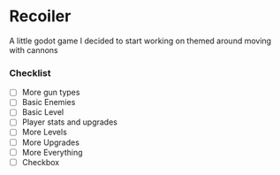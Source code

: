 # Recoiler
 A little godot game I decided to start working on themed around moving with cannons

### Checklist
- [ ] More gun types
- [ ] Basic Enemies
- [ ] Basic Level
- [ ] Player stats and upgrades
- [ ] More Levels
- [ ] More Upgrades
- [ ] More Everything
- [ ] Checkbox
